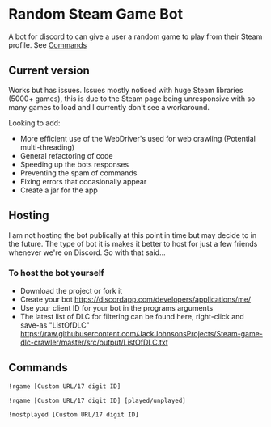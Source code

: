 # Random Steam Game Bot #
A bot for discord to can give a user a random game to play from their Steam profile. See [Commands](#commands)

## Current version ## 
Works but has issues. Issues mostly noticed with huge Steam libraries (5000+ games), this is due to the Steam page being unresponsive with so many games to load and I currently don't see a workaround.

Looking to add:
- More efficient use of the WebDriver's used for web crawling (Potential multi-threading)
- General refactoring of code
- Speeding up the bots responses
- Preventing the spam of commands
- Fixing errors that occasionally appear
- Create a jar for the app

## Hosting ##

I am not hosting the bot publically at this point in time but may decide to in the future. The type of bot it is makes it better to host for just a few friends whenever we're on Discord. So with that said...

### To host the bot yourself ###
- Download the project or fork it
- Create your bot https://discordapp.com/developers/applications/me/
- Use your client ID for your bot in the programs arguments
- The latest list of DLC for filtering can be found here, right-click and save-as  "ListOfDLC" https://raw.githubusercontent.com/JackJohnsonsProjects/Steam-game-dlc-crawler/master/src/output/ListOfDLC.txt

## Commands ##

```
!rgame [Custom URL/17 digit ID]

!rgame [Custom URL/17 digit ID] [played/unplayed]

!mostplayed [Custom URL/17 digit ID]
```
